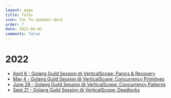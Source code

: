 ```yaml
---
layout: page
title: Talks
icon: fas fa-speaker-deck
order: 7
date: 2022-04-01
comments: false
---
```


# 2022

* [April 6 - Golang Guild Session @ VerticalScope: Panics & Recovery](/posts/golang-panics)
* [May 4 - Golang Guild Session @ VerticalScope: Concurrency Primitives](/posts/golang-concurrency-primitives)
* [June 29 - Golang Guild Session @ VerticalScope: Concurrency Patterns](/posts/golang-concurrency-patterns)
* [Sept 21 - Golang Guild Session @ VerticalScope: Deadlocks](/posts/golang-deadlocks)
